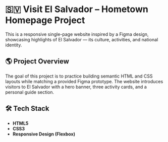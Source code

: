 # 🇸🇻 Visit El Salvador – Hometown Homepage Project

This is a responsive single-page website inspired by a Figma design, showcasing highlights of El Salvador — its culture, activities, and national identity.

## 🌎 Project Overview

The goal of this project is to practice building semantic HTML and CSS layouts while matching a provided Figma prototype. The website introduces visitors to El Salvador with a hero banner, three activity cards, and a personal guide section.


## 🛠️ Tech Stack

- **HTML5**
- **CSS3**
- **Responsive Design (Flexbox)**
